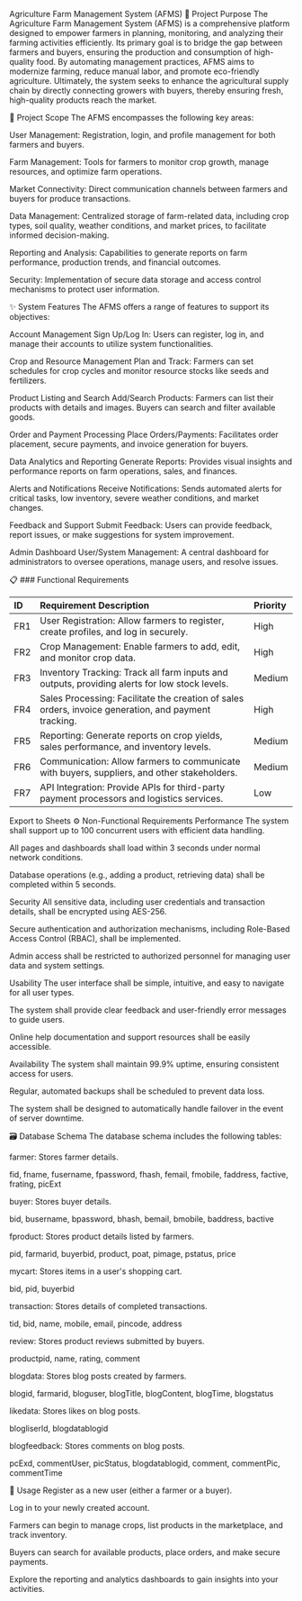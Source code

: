 Agriculture Farm Management System (AFMS)
🌾 Project Purpose
The Agriculture Farm Management System (AFMS) is a comprehensive platform designed to empower farmers in planning, monitoring, and analyzing their farming activities efficiently. Its primary goal is to bridge the gap between farmers and buyers, ensuring the production and consumption of high-quality food. By automating management practices, AFMS aims to modernize farming, reduce manual labor, and promote eco-friendly agriculture. Ultimately, the system seeks to enhance the agricultural supply chain by directly connecting growers with buyers, thereby ensuring fresh, high-quality products reach the market.

🎯 Project Scope
The AFMS encompasses the following key areas:

User Management: Registration, login, and profile management for both farmers and buyers.

Farm Management: Tools for farmers to monitor crop growth, manage resources, and optimize farm operations.

Market Connectivity: Direct communication channels between farmers and buyers for produce transactions.

Data Management: Centralized storage of farm-related data, including crop types, soil quality, weather conditions, and market prices, to facilitate informed decision-making.

Reporting and Analysis: Capabilities to generate reports on farm performance, production trends, and financial outcomes.

Security: Implementation of secure data storage and access control mechanisms to protect user information.

✨ System Features
The AFMS offers a range of features to support its objectives:

Account Management
Sign Up/Log In: Users can register, log in, and manage their accounts to utilize system functionalities.

Crop and Resource Management
Plan and Track: Farmers can set schedules for crop cycles and monitor resource stocks like seeds and fertilizers.

Product Listing and Search
Add/Search Products: Farmers can list their products with details and images. Buyers can search and filter available goods.

Order and Payment Processing
Place Orders/Payments: Facilitates order placement, secure payments, and invoice generation for buyers.

Data Analytics and Reporting
Generate Reports: Provides visual insights and performance reports on farm operations, sales, and finances.

Alerts and Notifications
Receive Notifications: Sends automated alerts for critical tasks, low inventory, severe weather conditions, and market changes.

Feedback and Support
Submit Feedback: Users can provide feedback, report issues, or make suggestions for system improvement.

Admin Dashboard
User/System Management: A central dashboard for administrators to oversee operations, manage users, and resolve issues.

📋 ### Functional Requirements

| ID    | Requirement Description                                                                          | Priority |
| :---- | :----------------------------------------------------------------------------------------------- | :------- |
| FR1   | User Registration: Allow farmers to register, create profiles, and log in securely.              | High     |
| FR2   | Crop Management: Enable farmers to add, edit, and monitor crop data.                             | High     |
| FR3   | Inventory Tracking: Track all farm inputs and outputs, providing alerts for low stock levels.    | Medium   |
| FR4   | Sales Processing: Facilitate the creation of sales orders, invoice generation, and payment tracking. | High     |
| FR5   | Reporting: Generate reports on crop yields, sales performance, and inventory levels.             | Medium   |
| FR6   | Communication: Allow farmers to communicate with buyers, suppliers, and other stakeholders.      | Medium   |
| FR7   | API Integration: Provide APIs for third-party payment processors and logistics services.         | Low      |

Export to Sheets
⚙️ Non-Functional Requirements
Performance
The system shall support up to 100 concurrent users with efficient data handling.

All pages and dashboards shall load within 3 seconds under normal network conditions.

Database operations (e.g., adding a product, retrieving data) shall be completed within 5 seconds.

Security
All sensitive data, including user credentials and transaction details, shall be encrypted using AES-256.

Secure authentication and authorization mechanisms, including Role-Based Access Control (RBAC), shall be implemented.

Admin access shall be restricted to authorized personnel for managing user data and system settings.

Usability
The user interface shall be simple, intuitive, and easy to navigate for all user types.

The system shall provide clear feedback and user-friendly error messages to guide users.

Online help documentation and support resources shall be easily accessible.

Availability
The system shall maintain 99.9% uptime, ensuring consistent access for users.

Regular, automated backups shall be scheduled to prevent data loss.

The system shall be designed to automatically handle failover in the event of server downtime.

🗃️ Database Schema
The database schema includes the following tables:

farmer: Stores farmer details.

fid, fname, fusername, fpassword, fhash, femail, fmobile, faddress, factive, frating, picExt

buyer: Stores buyer details.

bid, busername, bpassword, bhash, bemail, bmobile, baddress, bactive

fproduct: Stores product details listed by farmers.

pid, farmarid, buyerbid, product, poat, pimage, pstatus, price

mycart: Stores items in a user's shopping cart.

bid, pid, buyerbid

transaction: Stores details of completed transactions.

tid, bid, name, mobile, email, pincode, address

review: Stores product reviews submitted by buyers.

productpid, name, rating, comment

blogdata: Stores blog posts created by farmers.

blogid, farmarid, bloguser, blogTitle, blogContent, blogTime, blogstatus

likedata: Stores likes on blog posts.

blogliserld, blogdatablogid

blogfeedback: Stores comments on blog posts.

pcExd, commentUser, picStatus, blogdatablogid, comment, commentPic, commentTime

🚀 Usage
Register as a new user (either a farmer or a buyer).

Log in to your newly created account.

Farmers can begin to manage crops, list products in the marketplace, and track inventory.

Buyers can search for available products, place orders, and make secure payments.

Explore the reporting and analytics dashboards to gain insights into your activities.
